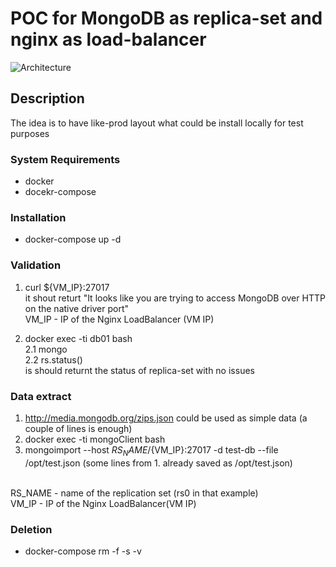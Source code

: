 # POC for MongoDB as replica-set and nginx as load-balancer 

![Architecture](https://docs.mongodb.com/manual/_images/replica-set-primary-with-two-secondaries.bakedsvg.svg)

## Description

The idea is to have like-prod layout what could be install locally for test purposes 

### System Requirements

* docker
* docekr-compose

### Installation

* docker-compose up -d

### Validation

1. curl ${VM_IP}:27017<br/>
it shout returt "It looks like you are trying to access MongoDB over HTTP on the native driver port"<br/>
VM_IP - IP of the Nginx LoadBalancer (VM IP)

2. docker exec -ti db01 bash<br/>
2.1 mongo<br/>
2.2 rs.status()<br/>
is should returnt the status of replica-set with no issues 

### Data extract 

1. http://media.mongodb.org/zips.json could be used as simple data (a couple of lines is enough)<br/> 
2. docker exec -ti mongoClient bash<br/>
3. mongoimport --host ${RS_NAME}/${VM_IP}:27017 -d test-db --file /opt/test.json (some lines from 1. already saved as /opt/test.json)<br/>
<br/>
RS_NAME - name of the replication set (rs0 in that example)<br/>
VM_IP - IP of the Nginx LoadBalancer(VM IP)<br/>

### Deletion

* docker-compose rm -f -s -v
